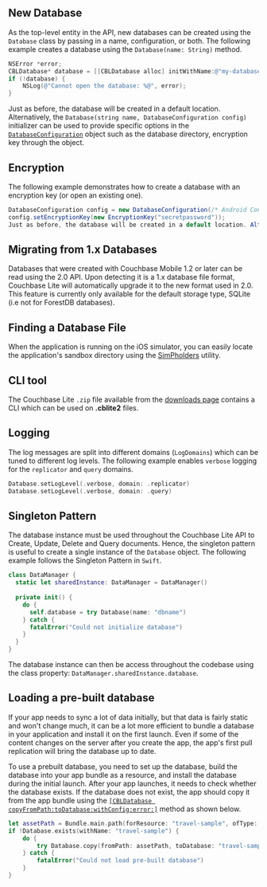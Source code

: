 ## New Database

As the top-level entity in the API, new databases can be created using the `Database` class by passing in a name, configuration, or both. The following example creates a database using the `Database(name: String)` method.

```objectivec
NSError *error;
CBLDatabase* database = [[CBLDatabase alloc] initWithName:@"my-database" error:&error];
if (!database) {
    NSLog(@"Cannot open the database: %@", error);
}
```

Just as before, the database will be created in a default location. Alternatively, the `Database(string name, DatabaseConfiguration config)` initializer can be used to provide specific options in the [`DatabaseConfiguration`](http://docs.couchbase.com/mobile/2.0/couchbase-lite-objc/db021/Classes/CBLDatabaseConfiguration.html) object such as the database directory, encryption key through the  object.

##  Encryption

The following example demonstrates how to create a database with an encryption key (or open an existing one).

```java
DatabaseConfiguration config = new DatabaseConfiguration(/* Android Context*/ context);
config.setEncryptionKey(new EncryptionKey("secretpassword"));
Just as before, the database will be created in a default location. Alternatively, the `Database(name: Strings, config: DatabaseConfiguration?)` method can be used to provide specific options (the directory to create the database in, encryption key, etc.)
```

## Migrating from 1.x Databases

Databases that were created with Couchbase Mobile 1.2 or later can be read using the 2.0 API. Upon detecting it is a 1.x database file format, Couchbase Lite will automatically upgrade it to the new format used in 2.0. This feature is currently only available for the default storage type, SQLite (i.e not for ForestDB databases).

## Finding a Database File

When the application is running on the iOS simulator, you can easily locate the application's sandbox directory using the [SimPholders](https://simpholders.com/3/) utility.

## CLI tool

The Couchbase Lite `.zip` file available from the [downloads page](https://www.couchbase.com/downloads) contains a CLI which can be used on **.cblite2** files.

## Logging

The log messages are split into different domains (`LogDomains`) which can be tuned to different log levels. The following example enables `verbose` logging for the `replicator` and `query` domains.

```swift
Database.setLogLevel(.verbose, domain: .replicator)
Database.setLogLevel(.verbose, domain: .query)
```

## Singleton Pattern

The database instance must be used throughout the Couchbase Lite API to Create, Update, Delete and Query documents. Hence, the singleton pattern is useful to create a single instance of the `Database` object. The following example follows the Singleton Pattern in `Swift`.

```swift
class DataManager {
  static let sharedInstance: DataManager = DataManager()
	
  private init() {
    do {
  	  self.database = try Database(name: "dbname")
    } catch {
  	  fatalError("Could not initialize database")
    }
  }
}
```

The database instance can then be access throughout the codebase using the class property: `DataManager.sharedInstance.database`.

## Loading a pre-built database

If your app needs to sync a lot of data initially, but that data is fairly static and won't change much, it can be a lot more efficient to bundle a database in your application and install it on the first launch. Even if some of the content changes on the server after you create the app, the app's first pull replication will bring the database up to date.

To use a prebuilt database, you need to set up the database, build the database into your app bundle as a resource, and install the database during the initial launch. After your app launches, it needs to check whether the database exists. If the database does not exist, the app should copy it from the app bundle using the [`[CBLDatabase copyFromPath:toDatabase:withConfig:error:]`](http://docs.couchbase.com/mobile/2.0/couchbase-lite-objc/db021/Classes/CBLDatabase.html#/c:objc(cs)CBLDatabase(cm)copyFromPath:toDatabase:withConfig:error:) method as shown below.

```swift
let assetPath = Bundle.main.path(forResource: "travel-sample", ofType: "cblite2")!
if !Database.exists(withName: "travel-sample") {
	do {
		try Database.copy(fromPath: assetPath, toDatabase: "travel-sample", withConfig: nil)
	} catch {
		fatalError("Could not load pre-built database")
	}
}
```
